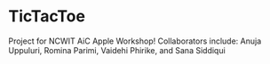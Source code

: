 # TicTacToe 
Project for NCWIT AiC Apple Workshop! Collaborators include: Anuja Uppuluri, Romina Parimi, Vaidehi Phirike, and Sana Siddiqui 
